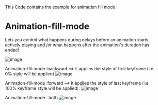 This Code contains the example for animation fill mode

# Animation-fill-mode 
Lets you control what happens during delays before an animation starts actively playing and /or what happens after the animation's duration has ended!

![image](https://user-images.githubusercontent.com/43925842/142426633-64170432-94f2-4b77-aaad-8111d100d414.png)

Animation-fill-mode :backward ==> it applies the style of first keyframe (i.e 0% style will be applied)
![image](https://user-images.githubusercontent.com/43925842/142426736-fd62ba4e-f42c-476e-b75b-85f297801fe1.png)

Animation-fill-mode :forward ==> it applies the style of last keyframe (i.e 100% keyframe style will be applied):
![image](https://user-images.githubusercontent.com/43925842/142426838-23236b86-e946-4e0f-9e14-520ec709251a.png)

Animation-fill-mode : both
![image](https://user-images.githubusercontent.com/43925842/142426891-ff779ea9-ff22-4542-9160-56ebece853ac.png)


